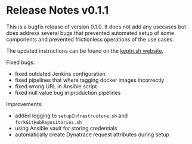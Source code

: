 # Release Notes v0.1.1

This is a bugfix release of version 0.1.0. It does not add any usecases but does address several bugs that prevented automated setup of some components and prevented frictionless operations of the use cases.

The updated instructions can be found on the [keptn.sh website](https://keptn.sh/docs/0.1.1/).

Fixed bugs:
- fixed outdated Jenkins configuration
- fixed pipelines that where tagging docker images incorrectly
- fixed wrong URL in Ansible script
- fixed null value bug in production pipelines

Improvements:
- added logging to `setupInfrastructure.sh` and `forkGitHubRepositories.sh` 
- using Ansible vault for storing credentials
- automatically create Dynatrace request attributes during setup
